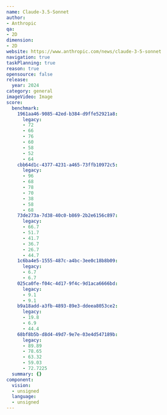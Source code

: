```yaml
---
name: Claude-3.5-Sonnet
author:
- Anthropic
qa:
- 2D
dimension:
- 2D
website: https://www.anthropic.com/news/claude-3-5-sonnet
navigation: true
taskPlanning: true
reason: true
opensource: false
release:
  year: 2024
category: general
imageVideo: Image
score:
  benchmark:
    1961aa46-9085-42ed-b384-d9ffe52921a8:
      legacy:
      - 72
      - 66
      - 76
      - 60
      - 58
      - 52
      - 64
    cbb64d1c-4377-4231-a465-73ffb10972c5:
      legacy:
      - 96
      - 68
      - 78
      - 70
      - 38
      - 58
      - 68
    73de273a-7d38-40c0-b869-2b2e6156c897:
      legacy:
      - 66.7
      - 51.7
      - 41.7
      - 36.7
      - 26.7
      - 44.7
    1c6ba4e5-1555-487c-a4bc-3ee0c18b8b09:
      legacy:
      - 6.7
      - 6.7
    025ca0fe-f04c-4d17-9f4c-9d1aca6666bd:
      legacy:
      - 9.1
      - 9.1
    b9a18add-a3fb-4893-89e3-ddeea8053ce2:
      legacy:
      - 19.8
      - 6.9
      - 44.4
    68bf8b5b-d8d4-49d7-9e7e-03e4d547189b:
      legacy:
      - 89.89
      - 78.65
      - 63.32
      - 59.03
      - 72.7225
  summary: {}
component:
  vision:
  - unsigned
  language:
  - unsigned
---
```

